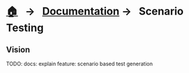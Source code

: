 [home]: ../README.md
[builtin]: ./built-in.md
[docs]: ../overview.md
[getstarted]: ./ngtx.md
[componentharnesses]: ./harnesses.md
[addngtx]: ./add-ngtx.md
[examples]: ./examples.md
[extending]: ./extending.md
[querying]: ./querying.md
[dry]: https://en.wikipedia.org/wiki/Don%27t_repeat_yourself
[scenarioTestingVision]: ./scenario-testing/vision.md

# [🏠][home] &nbsp; → &nbsp; [Documentation][docs] → &nbsp; Scenario Testing

## Vision

TODO: docs: explain feature: scenario based test generation
